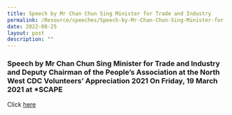 ```yaml
---
title: Speech by Mr Chan Chun Sing Minister for Trade and Industry
permalink: /Resource/speeches/Speech-by-Mr-Chan-Chun-Sing-Minister-for-Trade-and-Industry
date: 2022-08-25
layout: post
description: ""
---
```

### Speech by Mr Chan Chun Sing Minister for Trade and Industry and Deputy Chairman of the People’s Association at the North West CDC Volunteers’ Appreciation 2021 On Friday, 19 March 2021 at *SCAPE

Click [here](/files/NewsRoom/Speech-by-Mr-Chan-Chun-Sing-Minister-for-Trade-and-Industry-and-Deputy-Chairman.pdf)